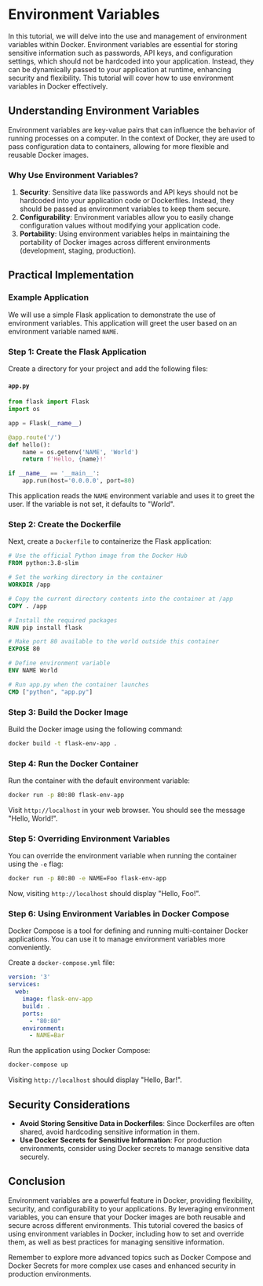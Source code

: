 # Environment Variables

In this tutorial, we will delve into the use and management of environment variables within Docker. Environment variables are essential for storing sensitive information such as passwords, API keys, and configuration settings, which should not be hardcoded into your application. Instead, they can be dynamically passed to your application at runtime, enhancing security and flexibility. This tutorial will cover how to use environment variables in Docker effectively.

## Understanding Environment Variables

Environment variables are key-value pairs that can influence the behavior of running processes on a computer. In the context of Docker, they are used to pass configuration data to containers, allowing for more flexible and reusable Docker images.

### Why Use Environment Variables?

1. **Security**: Sensitive data like passwords and API keys should not be hardcoded into your application code or Dockerfiles. Instead, they should be passed as environment variables to keep them secure.
2. **Configurability**: Environment variables allow you to easily change configuration values without modifying your application code.
3. **Portability**: Using environment variables helps in maintaining the portability of Docker images across different environments (development, staging, production).

## Practical Implementation

### Example Application

We will use a simple Flask application to demonstrate the use of environment variables. This application will greet the user based on an environment variable named `NAME`.

### Step 1: Create the Flask Application

Create a directory for your project and add the following files:

#### `app.py`

```python
from flask import Flask
import os

app = Flask(__name__)

@app.route('/')
def hello():
    name = os.getenv('NAME', 'World')
    return f'Hello, {name}!'

if __name__ == '__main__':
    app.run(host='0.0.0.0', port=80)
```

This application reads the `NAME` environment variable and uses it to greet the user. If the variable is not set, it defaults to "World".

### Step 2: Create the Dockerfile

Next, create a `Dockerfile` to containerize the Flask application:

```Dockerfile
# Use the official Python image from the Docker Hub
FROM python:3.8-slim

# Set the working directory in the container
WORKDIR /app

# Copy the current directory contents into the container at /app
COPY . /app

# Install the required packages
RUN pip install flask

# Make port 80 available to the world outside this container
EXPOSE 80

# Define environment variable
ENV NAME World

# Run app.py when the container launches
CMD ["python", "app.py"]
```

### Step 3: Build the Docker Image

Build the Docker image using the following command:

```sh
docker build -t flask-env-app .
```

### Step 4: Run the Docker Container

Run the container with the default environment variable:

```sh
docker run -p 80:80 flask-env-app
```

Visit `http://localhost` in your web browser. You should see the message "Hello, World!".

### Step 5: Overriding Environment Variables

You can override the environment variable when running the container using the `-e` flag:

```sh
docker run -p 80:80 -e NAME=Foo flask-env-app
```

Now, visiting `http://localhost` should display "Hello, Foo!".

### Step 6: Using Environment Variables in Docker Compose

Docker Compose is a tool for defining and running multi-container Docker applications. You can use it to manage environment variables more conveniently.

Create a `docker-compose.yml` file:

```yaml
version: '3'
services:
  web:
    image: flask-env-app
    build: .
    ports:
      - "80:80"
    environment:
      - NAME=Bar
```

Run the application using Docker Compose:

```sh
docker-compose up
```

Visiting `http://localhost` should display "Hello, Bar!".

## Security Considerations

- **Avoid Storing Sensitive Data in Dockerfiles**: Since Dockerfiles are often shared, avoid hardcoding sensitive information in them.
- **Use Docker Secrets for Sensitive Information**: For production environments, consider using Docker secrets to manage sensitive data securely.

## Conclusion

Environment variables are a powerful feature in Docker, providing flexibility, security, and configurability to your applications. By leveraging environment variables, you can ensure that your Docker images are both reusable and secure across different environments. This tutorial covered the basics of using environment variables in Docker, including how to set and override them, as well as best practices for managing sensitive information.

Remember to explore more advanced topics such as Docker Compose and Docker Secrets for more complex use cases and enhanced security in production environments.